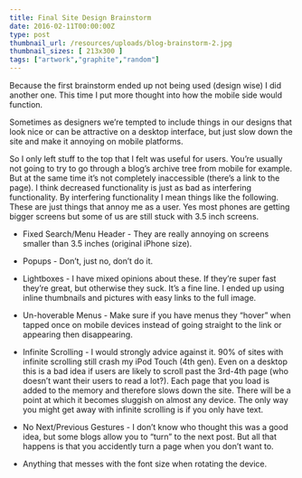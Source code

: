 ```yaml
---
title: Final Site Design Brainstorm
date: 2016-02-11T00:00:00Z
type: post
thumbnail_url: /resources/uploads/blog-brainstorm-2.jpg
thumbnail_sizes: [ 213x300 ]
tags: ["artwork","graphite","random"]
---
```

Because the first brainstorm ended up not being used (design wise) I did another one. This time I put more thought into how the mobile side would function.

Sometimes as designers we’re tempted to include things in our designs that look nice or can be attractive on a desktop interface, but just slow down the site and make it annoying on mobile platforms.

So I only left stuff to the top that I felt was useful for users. You’re usually not going to try to go through a blog’s archive tree from mobile for example. But at the same time it’s not completely inaccessible (there’s a link to the page). I think decreased functionality is just as bad as interfering functionality. By interfering functionality I mean things like the following. These are just things that annoy me as a user. Yes most phones are getting bigger screens but some of us are still stuck with 3.5 inch screens.

*   Fixed Search/Menu Header - They are really annoying on screens smaller than 3.5 inches (original iPhone size).

*   Popups - Don’t, just no, don’t do it.

*   Lightboxes - I have mixed opinions about these. If they’re super fast they’re great, but otherwise they suck. It’s a fine line. I ended up using inline thumbnails and pictures with easy links to the full image.

*   Un-hoverable Menus - Make sure if you have menus they “hover” when tapped once on mobile devices instead of going straight to the link or appearing then disappearing.

*   Infinite Scrolling - I would strongly advice against it. 90% of sites with infinite scrolling still crash my iPod Touch (4th gen). Even on a desktop this is a bad idea if users are likely to scroll past the 3rd-4th page (who doesn’t want their users to read a lot?). Each page that you load is added to the memory and therefore slows down the site. There will be a point at which it becomes sluggish on almost any device. The only way you might get away with infinite scrolling is if you only have text.

*   No Next/Previous Gestures - I don’t know who thought this was a good idea, but some blogs allow you to “turn” to the next post. But all that happens is that you accidently turn a page when you don’t want to.

*   Anything that messes with the font size when rotating the device.
